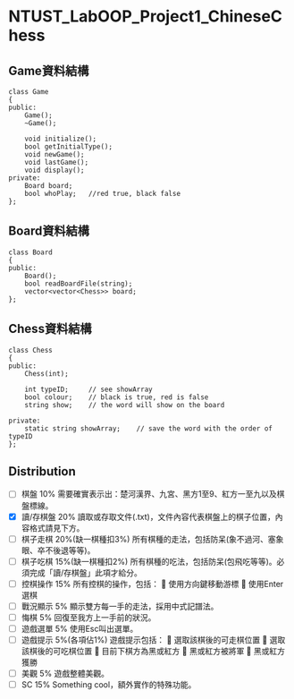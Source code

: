 # NTUST_LabOOP_Project1_ChineseChess

## Game資料結構
```language=C++
class Game
{
public:
	Game();
	~Game();

	void initialize();
	bool getInitialType();
	void newGame();
	void lastGame();
	void display();
private:
	Board board;
	bool whoPlay;	//red true, black false
};
```
## Board資料結構
```language=C++
class Board
{
public:
	Board();
	bool readBoardFile(string);
	vector<vector<Chess>> board;
};
```

## Chess資料結構
```language=C++
class Chess
{
public:
	Chess(int);

	int typeID;		// see showArray
	bool colour;	// black is true, red is false
	string show;	// the word will show on the board

private:
	static string showArray;	// save the word with the order of typeID
};
```


## Distribution
- [ ]	棋盤	10%	需要確實表示出：楚河漢界、九宮、黑方1至9、紅方一至九以及棋盤標線。
- [X]	讀/存棋盤	20%	讀取或存取文件(.txt)，文件內容代表棋盤上的棋子位置，內容格式請見下方。
- [ ]	棋子走棋	20%(缺一棋種扣3%)	所有棋種的走法，包括防呆(象不過河、塞象眼、卒不後退等等)。
- [ ]	棋子吃棋	15%(缺一棋種扣2%)	所有棋種的吃法，包括防呆(包飛吃等等)。必須完成「讀/存棋盤」此項才給分。
- [ ]	控棋操作	15%	所有控棋的操作，包括：
  	使用方向鍵移動游標
  	使用Enter選棋
- [ ]	戰況顯示	5%	顯示雙方每一手的走法，採用中式記譜法。
- [ ]	悔棋	5%	回復至我方上一手前的狀況。
- [ ]	遊戲選單	5%	使用Esc叫出選單。
- [ ]	遊戲提示	5%(各項佔1%)	遊戲提示包括：
  	選取該棋後的可走棋位置
  	選取該棋後的可吃棋位置
  	目前下棋方為黑或紅方
  	黑或紅方被將軍
  	黑或紅方獲勝
- [ ]	美觀	5%	遊戲整體美觀。
- [ ]	SC	15%	Something cool，額外實作的特殊功能。
